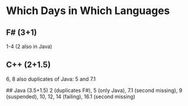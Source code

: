 # Which Days in Which Languages

## F# (3+1)
1-4 (2 also in Java)

## C++ (2+1.5)
6, 8 also duplicates of Java: 5 and 7.1

## Java (3.5+1.5)
2 (duplicates F#), 5 (only Java), 7.1 (second missing), 9 (suspended), 10, 12, 14 (failing), 16.1 (second missing)
